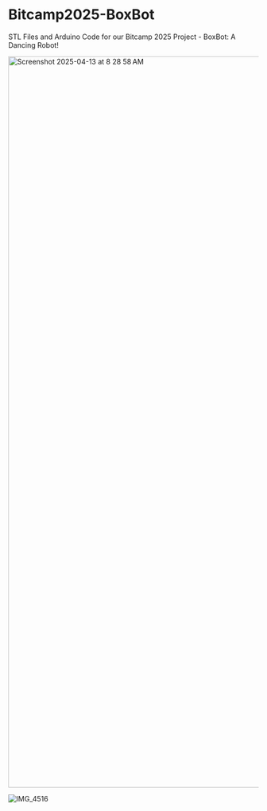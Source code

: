 # Bitcamp2025-BoxBot
STL Files and Arduino Code for our Bitcamp 2025 Project - BoxBot: A Dancing Robot!

<img width="1470" alt="Screenshot 2025-04-13 at 8 28 58 AM" src="https://github.com/user-attachments/assets/189d58d6-c8ff-4194-8fe0-11d0bb7b2384" />


![IMG_4516](https://github.com/user-attachments/assets/1d73d12d-c360-4006-b3bc-e9e8b0b8e0b2)
